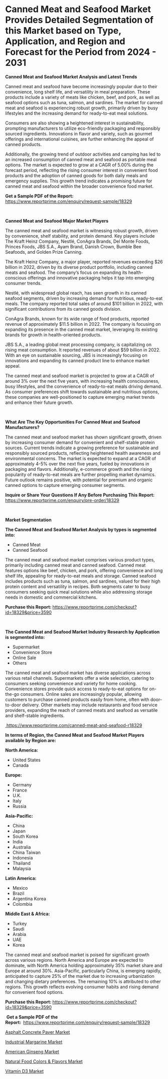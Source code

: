 <p><h1>Canned Meat and Seafood Market Provides Detailed Segmentation of this Market based on Type, Application, and Region and Forecast for the Period from 2024 - 2031</h1></p><p><strong>Canned Meat and Seafood Market Analysis and Latest Trends</strong></p>
<p><p>Canned meat and seafood have become increasingly popular due to their convenience, long shelf life, and versatility in meal preparation. These products include a variety of meats like chicken, beef, and pork, as well as seafood options such as tuna, salmon, and sardines. The market for canned meat and seafood is experiencing robust growth, primarily driven by busy lifestyles and the increasing demand for ready-to-eat meal solutions. </p><p>Consumers are also showing a heightened interest in sustainability, prompting manufacturers to utilize eco-friendly packaging and responsibly sourced ingredients. Innovations in flavor and variety, such as gourmet offerings and international cuisines, are further enhancing the appeal of canned products.</p><p>Additionally, the growing trend of outdoor activities and camping has led to an increased consumption of canned meat and seafood as portable meal options. The market is expected to grow at a CAGR of 5.00% during the forecast period, reflecting the rising consumer interest in convenient food products and the adoption of canned goods for both daily meals and emergency supplies. This growth trend indicates a promising future for canned meat and seafood within the broader convenience food market.</p></p>
<p><strong>Get a Sample PDF of the Report:&nbsp;</strong> <a href="https://www.reportprime.com/enquiry/request-sample/18329?utm_campaign=5&utm_medium=2&utm_source=Github&utm_content=ia&utm_term=21112024&utm_id=canned-meat-and-seafood">https://www.reportprime.com/enquiry/request-sample/18329</a></p>
<p>&nbsp;</p>
<p><strong>Canned Meat and Seafood Major Market Players</strong></p>
<p><p>The canned meat and seafood market is witnessing robust growth, driven by convenience, shelf stability, and protein demand. Key players include The Kraft Heinz Company, Nestlé, ConAgra Brands, Del Monte Foods, Princes Foods, JBS S.A., Ayam Brand, Danish Crown, Bumble Bee Seafoods, and Golden Prize Canning.</p><p>The Kraft Heinz Company, a major player, reported revenues exceeding $26 billion in 2022, driven by its diverse product portfolio, including canned meats and seafood. The company’s focus on expanding its health-conscious offerings and innovative packaging helps it tap into emerging consumer trends. </p><p>Nestlé, with widespread global reach, has seen growth in its canned seafood segments, driven by increasing demand for nutritious, ready-to-eat meals. The company reported total sales of around $101 billion in 2022, with significant contributions from its canned goods division.</p><p>ConAgra Brands, known for its wide range of food products, reported revenue of approximately $11.5 billion in 2022. The company is focusing on expanding its presence in the canned meat market, leveraging its existing brands for growth in health-oriented products.</p><p>JBS S.A., a leading global meat processing company, is capitalizing on rising meat consumption. It reported revenues of about $59 billion in 2022. With an eye on sustainable sourcing, JBS is increasingly focusing on innovations and expanding its canned product line to enhance market appeal.</p><p>The canned meat and seafood market is projected to grow at a CAGR of around 3% over the next five years, with increasing health consciousness, busy lifestyles, and the convenience of ready-to-eat meals driving demand. As consumer preferences shift towards sustainable and nutritious options, these companies are well-positioned to capture emerging market trends and enhance their future growth.</p></p>
<p>&nbsp;</p>
<p><strong>What Are The Key Opportunities For Canned Meat and Seafood Manufacturers?</strong></p>
<p><p>The canned meat and seafood market has shown significant growth, driven by increasing consumer demand for convenient and shelf-stable protein sources. Current trends indicate a growing preference for sustainable and responsibly sourced products, reflecting heightened health awareness and environmental concerns. The market is expected to expand at a CAGR of approximately 4-5% over the next five years, fueled by innovations in packaging and flavors. Additionally, e-commerce growth and the rising popularity of ready-to-eat meals are further propelling market dynamics. Future outlook remains positive, with potential for premium and organic canned options to capture emerging consumer segments.</p></p>
<p><strong>Inquire or Share Your Questions If Any Before Purchasing This Report:</strong> <a href="https://www.reportprime.com/enquiry/pre-order/18329?utm_campaign=5&utm_medium=2&utm_source=Github&utm_content=ia&utm_term=21112024&utm_id=canned-meat-and-seafood">https://www.reportprime.com/enquiry/pre-order/18329</a></p>
<p>&nbsp;</p>
<p><strong>Market Segmentation</strong></p>
<p><strong>The Canned Meat and Seafood Market Analysis by types is segmented into:</strong></p>
<p><ul><li>Canned Meat</li><li>Canned Seafood</li></ul></p>
<p><p>The canned meat and seafood market comprises various product types, primarily including canned meat and canned seafood. Canned meat features options like beef, chicken, and pork, offering convenience and long shelf life, appealing for ready-to-eat meals and storage. Canned seafood includes products such as tuna, salmon, and sardines, valued for their high protein content and versatility in recipes. Both segments cater to busy consumers seeking quick meal solutions while also addressing storage needs in domestic and commercial kitchens.</p></p>
<p><strong>Purchase this Report:&nbsp;</strong><a href="https://www.reportprime.com/checkout?id=18329&price=3590&utm_campaign=5&utm_medium=2&utm_source=Github&utm_content=ia&utm_term=21112024&utm_id=canned-meat-and-seafood">https://www.reportprime.com/checkout?id=18329&price=3590</a></p>
<p>&nbsp;</p>
<p><strong>The Canned Meat and Seafood Market Industry Research by Application is segmented into:</strong></p>
<p><ul><li>Supermarket</li><li>Convenience Store</li><li>Online Sale</li><li>Others</li></ul></p>
<p><p>The canned meat and seafood market has diverse applications across various retail channels. Supermarkets offer a wide selection, catering to consumers seeking convenience and variety for home cooking. Convenience stores provide quick access to ready-to-eat options for on-the-go consumers. Online sales are increasingly popular, allowing customers to purchase canned products easily from home, often with door-to-door delivery. Other markets may include restaurants and food service providers, expanding the reach of canned meats and seafood as versatile and shelf-stable ingredients.</p></p>
<p><a href="https://www.reportprime.com/canned-meat-and-seafood-r18329?utm_campaign=5&utm_medium=2&utm_source=Github&utm_content=ia&utm_term=21112024&utm_id=canned-meat-and-seafood">&nbsp;https://www.reportprime.com/canned-meat-and-seafood-r18329</a></p>
<p><strong>In terms of Region, the Canned Meat and Seafood Market Players available by Region are:</strong></p>
<p>
    <p> <strong> North America: </strong>
        <ul>
            <li>United States</li>
            <li>Canada</li>
        </ul>
        </p> 
    <p> <strong> Europe: </strong>
        <ul>
            <li>Germany</li>
            <li>France</li>
            <li>U.K.</li>
            <li>Italy</li>
            <li>Russia</li>
        </ul>
        </p> 
    <p> <strong> Asia-Pacific: </strong>
        <ul>
            <li>China</li>
            <li>Japan</li>
            <li>South Korea</li>
            <li>India</li>
            <li>Australia</li>
            <li>China Taiwan</li>
            <li>Indonesia</li>
            <li>Thailand</li>
            <li>Malaysia</li>
        </ul>
        </p> 
    <p> <strong> Latin America: </strong>
        <ul>
            <li>Mexico</li>
            <li>Brazil</li>
            <li>Argentina Korea</li>
            <li>Colombia</li>
        </ul>
        </p> 
    <p> <strong> Middle East & Africa: </strong>
        <ul>
            <li>Turkey</li>
            <li>Saudi</li>
            <li>Arabia</li>
            <li>UAE</li>
            <li>Korea</li>
        </ul>
    </p>
    </p>
<p><p>The canned meat and seafood market is poised for significant growth across various regions. North America and Europe are expected to dominate, with North America holding approximately 35% market share and Europe at around 30%. Asia-Pacific, particularly China, is emerging rapidly, anticipated to capture 25% of the market due to increasing urbanization and changing dietary preferences. The remaining 10% is attributed to other regions. This growth reflects evolving consumer habits and rising demand for convenient food options.</p></p>
<p><strong>Purchase this Report: </strong><a href="https://www.reportprime.com/checkout?id=18329&price=3590&utm_campaign=5&utm_medium=2&utm_source=Github&utm_content=ia&utm_term=21112024&utm_id=canned-meat-and-seafood">https://www.reportprime.com/checkout?id=18329&price=3590</a></p>
<p>&nbsp;<strong>Get a Sample PDF of the Report:&nbsp;&nbsp;</strong><a href="https://www.reportprime.com/enquiry/request-sample/18329?utm_campaign=5&utm_medium=2&utm_source=Github&utm_content=ia&utm_term=21112024&utm_id=canned-meat-and-seafood">https://www.reportprime.com/enquiry/request-sample/18329</a></p>
<p><strong></strong></p>
<p><p><a href="https://www.linkedin.com/pulse/future-trends-growth-prospects-asphalt-concrete-paver-market-wg4ec?utm_campaign=5&utm_medium=2&utm_source=Github&utm_content=ia&utm_term=21112024&utm_id=canned-meat-and-seafood">Asphalt Concrete Paver Market</a></p><p><a href="https://github.com/prosalinda88/Market-Research-Report-List-6/blob/main/industrial-margarine-market.md?utm_campaign=5&utm_medium=2&utm_source=Github&utm_content=ia&utm_term=21112024&utm_id=canned-meat-and-seafood">Industrial Margarine Market</a></p><p><a href="https://issuu.com/reportprime-2/docs/american-ginseng-market-size-2030.p_9011481514bb4e?utm_campaign=5&utm_medium=2&utm_source=Github&utm_content=ia&utm_term=21112024&utm_id=canned-meat-and-seafood">American Ginseng Market</a></p><p><a href="https://github.com/globismark/Market-Research-Report-List-5/blob/main/natural-food-colors-flavors-market.md?utm_campaign=5&utm_medium=2&utm_source=Github&utm_content=ia&utm_term=21112024&utm_id=canned-meat-and-seafood">Natural Food Colors & Flavors Market</a></p><p><a href="https://issuu.com/reportprime-2/docs/vitamin-d3-market-size-2030.pptx_6ad04485d5ee78?utm_campaign=5&utm_medium=2&utm_source=Github&utm_content=ia&utm_term=21112024&utm_id=canned-meat-and-seafood">Vitamin D3 Market</a></p></p>